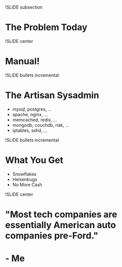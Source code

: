!SLIDE subsection

# The Problem Today #

!SLIDE center

# Manual! #

!SLIDE bullets incremental

# The Artisan Sysadmin #

* mysql, postgres, ...
* apache, nginx, ...
* memcached, redis, ...
* mongodb, couchdb, riak, ...
* iptables, sshd, ...

!SLIDE bullets incremental

# What You Get #

* Snowflakes
* Heisenbugs
* No More Cash

!SLIDE center

# "Most tech companies are essentially American auto companies pre-Ford." #
# - Me #

